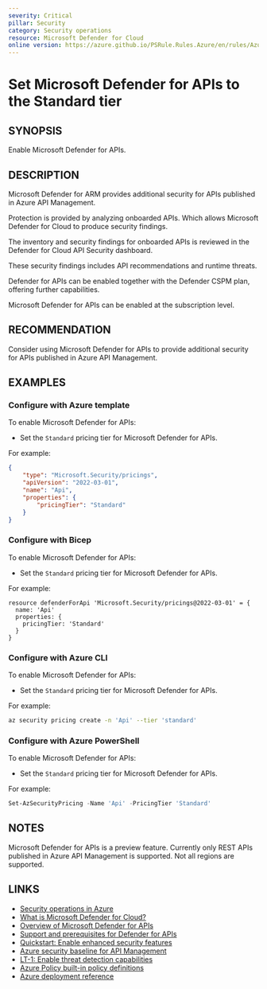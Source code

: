 ```yaml
---
severity: Critical
pillar: Security
category: Security operations
resource: Microsoft Defender for Cloud
online version: https://azure.github.io/PSRule.Rules.Azure/en/rules/Azure.Defender.Api/
---
```


# Set Microsoft Defender for APIs to the Standard tier

## SYNOPSIS

Enable Microsoft Defender for APIs.

## DESCRIPTION

Microsoft Defender for ARM provides additional security for APIs published in Azure API Management.

Protection is provided by analyzing onboarded APIs.
Which allows Microsoft Defender for Cloud to produce security findings.

The inventory and security findings for onboarded APIs is reviewed in the Defender for Cloud API Security dashboard.

These security findings includes API recommendations and runtime threats.

Defender for APIs can be enabled together with the Defender CSPM plan, offering further capabilities.

Microsoft Defender for APIs can be enabled at the subscription level.

## RECOMMENDATION

Consider using Microsoft Defender for APIs to provide additional security for APIs published in Azure API Management.

## EXAMPLES

### Configure with Azure template

To enable Microsoft Defender for APIs:

- Set the `Standard` pricing tier for Microsoft Defender for APIs.

For example:

```json
{
    "type": "Microsoft.Security/pricings",
    "apiVersion": "2022-03-01",
    "name": "Api",
    "properties": {
        "pricingTier": "Standard"
    }
}
```

### Configure with Bicep

To enable Microsoft Defender for APIs:

- Set the `Standard` pricing tier for Microsoft Defender for APIs.

For example:

```bicep
resource defenderForApi 'Microsoft.Security/pricings@2022-03-01' = {
  name: 'Api'
  properties: {
    pricingTier: 'Standard'
  }
}
```

### Configure with Azure CLI

To enable Microsoft Defender for APIs:

- Set the `Standard` pricing tier for Microsoft Defender for APIs.

For example:

```bash
az security pricing create -n 'Api' --tier 'standard'
```

### Configure with Azure PowerShell

To enable Microsoft Defender for APIs:

- Set the `Standard` pricing tier for Microsoft Defender for APIs.

For example:

```powershell
Set-AzSecurityPricing -Name 'Api' -PricingTier 'Standard'
```

## NOTES

Microsoft Defender for APIs is a preview feature.
Currently only REST APIs published in Azure API Management is supported. Not all regions are supported.

## LINKS

- [Security operations in Azure](https://learn.microsoft.com/azure/architecture/framework/security/monitor-security-operations)
- [What is Microsoft Defender for Cloud?](https://learn.microsoft.com/azure/defender-for-cloud/defender-for-cloud-introduction)
- [Overview of Microsoft Defender for APIs](https://learn.microsoft.com/azure/defender-for-cloud/defender-for-apis-introduction)
- [Support and prerequisites for Defender for APIs](https://learn.microsoft.com/azure/defender-for-cloud/defender-for-apis-prepare)
- [Quickstart: Enable enhanced security features](https://learn.microsoft.com/azure/defender-for-cloud/enable-enhanced-security)
- [Azure security baseline for API Management](https://learn.microsoft.com/security/benchmark/azure/baselines/api-management-security-baseline)
- [LT-1: Enable threat detection capabilities](https://learn.microsoft.com/security/benchmark/azure/baselines/api-management-security-baseline#lt-1-enable-threat-detection-capabilities)
- [Azure Policy built-in policy definitions](https://learn.microsoft.com/azure/governance/policy/samples/built-in-policies#security-center)
- [Azure deployment reference](https://learn.microsoft.com/azure/templates/microsoft.security/pricings)
